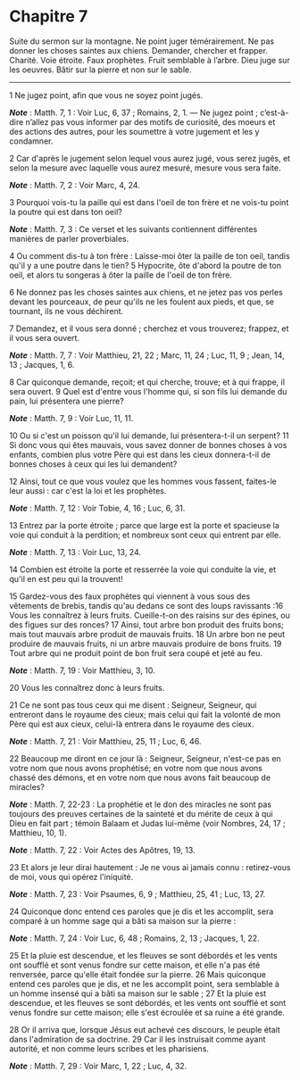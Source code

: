 # Chapitre 7

Suite du sermon sur la montagne.
Ne point juger témérairement.
Ne pas donner les choses saintes aux chiens.
Demander, chercher et frapper.
Charité.
Voie étroite.
Faux prophètes.
Fruit semblable à l’arbre.
Dieu juge sur les oeuvres.
Bâtir sur la pierre et non sur le sable.

***

1 Ne jugez point, afin que vous ne soyez point jugés.

***Note*** :  Matth. 7, 1 : Voir Luc, 6, 37 ; Romains, 2, 1. ― Ne jugez point ; c’est-à-dire n’allez pas vous informer par des motifs de curiosité, des moeurs et des actions des autres, pour les soumettre à votre jugement et les y condamner.

2 Car d'après le jugement selon lequel vous aurez jugé, vous serez jugés, et selon la mesure avec laquelle vous aurez mesuré, mesure vous sera faite.

***Note*** :  Matth. 7, 2 : Voir Marc, 4, 24.

3 Pourquoi vois-tu la paille qui est dans l'oeil de ton frère et ne vois-tu point la poutre qui est dans ton oeil?

***Note*** :  Matth. 7, 3 : Ce verset et les suivants contiennent différentes manières de parler proverbiales.

4 Ou comment dis-tu à ton frère : Laisse-moi ôter la paille de ton oeil, tandis qu'il y a une poutre dans le tien? 5 Hypocrite, ôte d'abord la poutre de ton oeil, et alors tu songeras à ôter la paille de l'oeil de ton frère.


6 Ne donnez pas les choses saintes aux chiens, et ne jetez pas vos perles devant les pourceaux, de peur qu'ils ne les foulent aux pieds, et que, se tournant, ils ne vous déchirent.


7 Demandez, et il vous sera donné ; cherchez et vous trouverez; frappez, et il vous sera ouvert.

***Note*** :  Matth. 7, 7 : Voir Matthieu, 21, 22 ; Marc, 11, 24 ; Luc, 11, 9 ; Jean, 14, 13 ; Jacques, 1, 6.

8 Car quiconque demande, reçoit; et qui cherche, trouve; et à qui frappe, il sera ouvert. 9 Quel est d'entre vous l'homme qui, si son fils lui demande du pain, lui présentera une pierre?

***Note*** :  Matth. 7, 9 : Voir Luc, 11, 11.

10 Ou si c'est un poisson qu'il lui demande, lui présentera-t-il un serpent? 11 Si donc vous qui êtes mauvais, vous savez donner de bonnes choses à vos enfants, combien plus votre Père qui est dans les cieux donnera-t-il de bonnes choses à ceux qui les lui demandent?


12 Ainsi, tout ce que vous voulez que les hommes vous fassent, faites-le leur aussi : car c'est la loi et les prophètes.

***Note*** :  Matth. 7, 12 : Voir Tobie, 4, 16 ; Luc, 6, 31.


13 Entrez par la porte étroite ; parce que large est la porte et spacieuse la voie qui conduit à la perdition; et nombreux sont ceux qui entrent par elle.

***Note*** :  Matth. 7, 13 : Voir Luc, 13, 24.

14 Combien est étroite la porte et resserrée la voie qui conduite la vie, et qu'il en est peu qui la trouvent!


15 Gardez-vous des faux prophètes qui viennent à vous sous des vêtements de brebis, tandis qu'au dedans ce sont des loups ravissants :16 Vous les connaîtrez à leurs fruits. Cueille-t-on des raisins sur des épines, ou des figues sur des ronces? 17 Ainsi, tout arbre bon produit des fruits bons; mais tout mauvais arbre produit de mauvais fruits. 18 Un arbre bon ne peut produire de mauvais fruits, ni un arbre mauvais produire de bons fruits. 19 Tout arbre qui ne produit point de bon fruit sera coupé et jeté au feu.

***Note*** :  Matth. 7, 19 : Voir Matthieu, 3, 10.

20 Vous les connaîtrez donc à leurs fruits.


21 Ce ne sont pas tous ceux qui me disent : Seigneur, Seigneur, qui entreront dans le royaume des cieux; mais celui qui fait la volonté de mon Père qui est aux cieux, celui-là entrera dans le royaume des cieux.

***Note*** :  Matth. 7, 21 : Voir Matthieu, 25, 11 ; Luc, 6, 46.

22 Beaucoup me diront en ce jour là : Seigneur, Seigneur, n'est-ce pas en votre nom que nous avons prophétisé; en votre nom que nous avons chassé des démons, et en votre nom que nous avons fait beaucoup de miracles?

***Note*** :  Matth. 7, 22-23 : La prophétie et le don des miracles ne sont pas toujours des preuves certaines de la sainteté et du mérite de ceux à qui Dieu en fait part ; témoin Balaam et Judas lui-même (voir Nombres, 24, 17 ; Matthieu, 10, 1).

***Note*** :  Matth. 7, 22 : Voir Actes des Apôtres, 19, 13.

23 Et alors je leur dirai hautement : Je ne vous ai jamais connu : retirez-vous de moi, vous qui opérez l'iniquité.

***Note*** :  Matth. 7, 23 : Voir Psaumes, 6, 9 ; Matthieu, 25, 41 ; Luc, 13, 27.


24 Quiconque donc entend ces paroles que je dis et les accomplit, sera comparé à un homme sage qui a bâti sa maison sur la pierre :

***Note*** :  Matth. 7, 24 : Voir Luc, 6, 48 ; Romains, 2, 13 ; Jacques, 1, 22.

25 Et la pluie est descendue, et les fleuves se sont débordés et les vents ont soufflé et sont venus fondre sur cette maison, et elle n'a pas été renversée, parce qu'elle était fondée sur la pierre. 26 Mais quiconque entend ces paroles que je dis, et ne les accomplit point, sera semblable à un homme insensé qui a bâti sa maison sur le sable ; 27 Et la pluie est descendue, et les fleuves se sont débordés, et les vents ont soufflé et sont venus fondre sur cette maison; elle s'est écroulée et sa ruine a été grande.


28 Or il arriva que, lorsque Jésus eut achevé ces discours, le peuple était dans l'admiration de sa doctrine. 29 Car il les instruisait comme ayant autorité, et non comme leurs scribes et les pharisiens.

***Note*** :  Matth. 7, 29 : Voir Marc, 1, 22 ; Luc, 4, 32.

